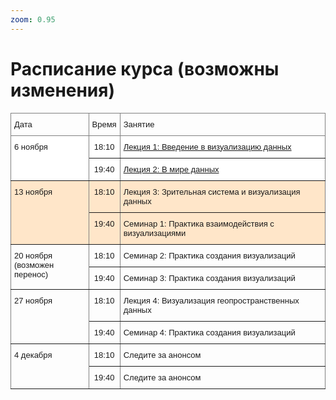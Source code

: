 ```yaml
---
zoom: 0.95
--- 
```


# Расписание курса (возможны изменения)

<style type="text/css">
.tg  {border-collapse:collapse;border-spacing:0;}
.tg td{border-color:black;border-style:solid;border-width:1px;font-family:Arial, sans-serif;font-size:14px;
  overflow:hidden;padding:10px 5px;word-break:normal;}
.tg th{border-color:black;border-style:solid;border-width:1px;font-family:Arial, sans-serif;font-size:14px;
  font-weight:normal;overflow:hidden;padding:10px 5px;word-break:normal;}
.tg .tg-05tr{background-color:#ffffff;border-color:inherit;font-size:small;text-align:center;vertical-align:top}
.tg .tg-5ece{border-color:inherit;font-size:small;text-align:left;vertical-align:top}
.tg .tg-3zjg{border-color:inherit;font-size:small;text-align:center;vertical-align:top}
.tg .tg-kt0z{background-color:#ffffff;border-color:inherit;font-size:small;text-align:left;vertical-align:top}
.tg .tg-7qrw{background-color:#ffe6c9;border-color:inherit;font-size:small;text-align:left;vertical-align:top}
.tg .tg-wuxm{background-color:#ffe6c9;border-color:inherit;font-size:small;text-align:center;vertical-align:top}
</style>
<table class="tg"><thead>
  <tr>
    <th class="tg-5ece">Дата</th>
    <th class="tg-3zjg">Время</th>
    <th class="tg-5ece">Занятие<br></th>
  </tr></thead>
<tbody>
  <tr>
    <td class="tg-kt0z" rowspan="2">6 ноября</td>
    <td class="tg-05tr">18:10</td>
    <td class="tg-kt0z"><a href="https://afonsky.github.io/hse-vis-2024-lecture1">Лекция 1: Введение в визуализацию данных</a></td>
  </tr>
  <tr>
    <td class="tg-05tr">19:40</td>
    <td class="tg-kt0z"><a href="https://afonsky.github.io/hse-vis-2024-lecture2">Лекция 2: В мире данных</a></td>
  </tr>
  <tr>
    <td class="tg-7qrw" rowspan="2">13 ноября</td>
    <td class="tg-wuxm">18:10</td>
    <td class="tg-7qrw">Лекция 3: Зрительная система и визуализация данных</td>
  </tr>
  <tr>
    <td class="tg-wuxm">19:40</td>
    <td class="tg-7qrw">Семинар 1: Практика взаимодействия с визуализациями</td>
  </tr>
  <tr>
    <td class="tg-5ece" rowspan="2">20 ноября<br>(возможен перенос)<br></td>
    <td class="tg-3zjg">18:10</td>
    <td class="tg-5ece">Семинар 2: Практика создания визуализаций</td>
  </tr>
  <tr>
    <td class="tg-3zjg">19:40</td>
    <td class="tg-5ece">Семинар 3: Практика создания визуализаций</td>
  </tr>
  <tr>
    <td class="tg-5ece" rowspan="2">27 ноября<br></td>
    <td class="tg-3zjg">18:10</td>
    <td class="tg-5ece">Лекция 4: Визуализация геопространственных данных</td>
  </tr>
  <tr>
    <td class="tg-3zjg">19:40</td>
    <td class="tg-5ece">Семинар 4: Практика создания визуализаций</td>
  </tr>
  <tr>
    <td class="tg-5ece" rowspan="2">4 декабря<br></td>
    <td class="tg-3zjg">18:10</td>
    <td class="tg-5ece">Следите за анонсом</td>
  </tr>
  <tr>
    <td class="tg-3zjg">19:40</td>
    <td class="tg-5ece">Следите за анонсом</td>
  </tr>
</tbody></table>

